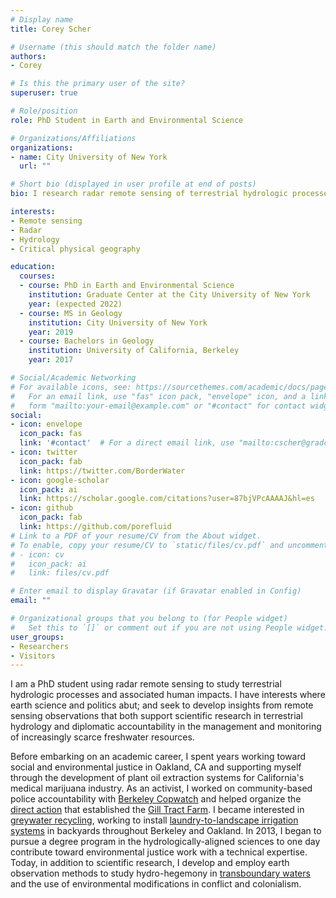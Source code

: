 ```yaml
---
# Display name
title: Corey Scher

# Username (this should match the folder name)
authors:
- Corey

# Is this the primary user of the site?
superuser: true

# Role/position
role: PhD Student in Earth and Environmental Science

# Organizations/Affiliations
organizations:
- name: City University of New York
  url: ""

# Short bio (displayed in user profile at end of posts)
bio: I research radar remote sensing of terrestrial hydrologic processes.

interests:
- Remote sensing
- Radar
- Hydrology
- Critical physical geography

education:
  courses:
  - course: PhD in Earth and Environmental Science
    institution: Graduate Center at the City University of New York
    year: (expected 2022)
  - course: MS in Geology
    institution: City University of New York
    year: 2019
  - course: Bachelors in Geology
    institution: University of California, Berkeley
    year: 2017

# Social/Academic Networking
# For available icons, see: https://sourcethemes.com/academic/docs/page-builder/#icons
#   For an email link, use "fas" icon pack, "envelope" icon, and a link in the
#   form "mailto:your-email@example.com" or "#contact" for contact widget.
social:
- icon: envelope
  icon_pack: fas
  link: '#contact'  # For a direct email link, use "mailto:cscher@gradcenter.cuny.edu".
- icon: twitter
  icon_pack: fab
  link: https://twitter.com/BorderWater
- icon: google-scholar
  icon_pack: ai
  link: https://scholar.google.com/citations?user=87bjVPcAAAAJ&hl=es
- icon: github
  icon_pack: fab
  link: https://github.com/porefluid
# Link to a PDF of your resume/CV from the About widget.
# To enable, copy your resume/CV to `static/files/cv.pdf` and uncomment the lines below.
# - icon: cv
#   icon_pack: ai
#   link: files/cv.pdf

# Enter email to display Gravatar (if Gravatar enabled in Config)
email: ""

# Organizational groups that you belong to (for People widget)
#   Set this to `[]` or comment out if you are not using People widget.
user_groups:
- Researchers
- Visitors
---
```


I am a PhD student using radar remote sensing to study terrestrial hydrologic processes and associated human impacts. I have interests where earth science and politics abut; and seek to develop insights from remote sensing observations that both support scientific research in terrestrial hydrology and diplomatic accountability in the management and monitoring of increasingly scarce freshwater resources. 

Before embarking on an academic career, I spent years working toward social and environmental justice in Oakland, CA and supporting myself through the development of plant oil extraction systems for California's medical marijuana industry. As an activist, I worked on community-based police accountability with [Berkeley Copwatch](https://www.berkeleycopwatch.org) and helped organize the [direct action](https://www.occupythefarmfilm.com) that established the [Gill Tract Farm](https://www.gilltractfarm.org/). I became interested in [greywater recycling](https://en.wikipedia.org/wiki/Greywater#Irrigation), working to install [laundry-to-landscape irrigation systems](https://greywateraction.org/laundry-landscape/)  in backyards throughout Berkeley and Oakland. In 2013, I began to pursue a degree program in the hydrologically-aligned sciences to one day contribute toward environmental justice work with a technical expertise. Today, in addition to scientific research, I develop and employ earth observation methods to study hydro-hegemony in [transboundary waters](https://www.unwater.org/water-facts/transboundary-waters/) and the use of environmental modifications in conflict and colonialism.

